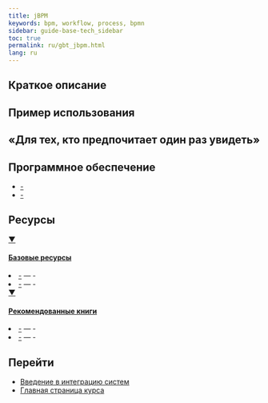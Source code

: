 ```yaml
---
title: jBPM
keywords: bpm, workflow, process, bpmn
sidebar: guide-base-tech_sidebar
toc: true
permalink: ru/gbt_jbpm.html
lang: ru
---
```


## Краткое описание

## Пример использования

## «Для тех, кто предпочитает один раз увидеть»

## Программное обеспечение

* [-]()
* [-]()

##  Ресурсы

<div class="panel-group">
    <div class="panel panel-default">
        <div class="panel-heading">
            <a class="pull-right spoiler-push" data-toggle="collapse" href="#collapse1">&#9660;</a>
            <h4 class="panel-title">
                <a data-toggle="collapse" href="#collapse1">
                Базовые ресурсы</a>
            </h4>
        </div>
        <div id="collapse1" class="panel-collapse collapse">
            <div class="panel-body">
                <div>                    
                    <li><a href="">-</a><i> — -</i></li>
                    <li><a href="">-</a><i> — -</i></li>
                </div>   
            </div>
        </div>
    </div>
</div>

<div class="panel-group">
    <div class="panel panel-default">
        <div class="panel-heading">
            <a class="pull-right spoiler-push" data-toggle="collapse" href="#collapse2">&#9660;</a>
            <h4 class="panel-title">
                <a data-toggle="collapse" href="#collapse2">
                Рекомендованные книги</a>
            </h4>
        </div>
        <div id="collapse2" class="panel-collapse collapse">
            <div class="panel-body">
                <div>                    
                    <li><a href="">-</a><i> — -</i></li>
                    <li><a href="">-</a><i> — -</i></li>
                </div>   
            </div>
        </div>
    </div>
</div>

## Перейти

* [Введение в интеграцию систем](gbt_integration.html)
* [Главная страница курса](gbt_landing-page.html)